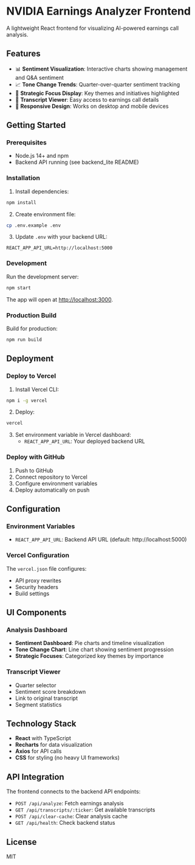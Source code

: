 # NVIDIA Earnings Analyzer Frontend

A lightweight React frontend for visualizing AI-powered earnings call analysis.

## Features

- 📊 **Sentiment Visualization**: Interactive charts showing management and Q&A sentiment
- 📈 **Tone Change Trends**: Quarter-over-quarter sentiment tracking
- 🎯 **Strategic Focus Display**: Key themes and initiatives highlighted
- 📄 **Transcript Viewer**: Easy access to earnings call details
- 📱 **Responsive Design**: Works on desktop and mobile devices

## Getting Started

### Prerequisites

- Node.js 14+ and npm
- Backend API running (see backend_lite README)

### Installation

1. Install dependencies:
```bash
npm install
```

2. Create environment file:
```bash
cp .env.example .env
```

3. Update `.env` with your backend URL:
```
REACT_APP_API_URL=http://localhost:5000
```

### Development

Run the development server:
```bash
npm start
```

The app will open at [http://localhost:3000](http://localhost:3000).

### Production Build

Build for production:
```bash
npm run build
```

## Deployment

### Deploy to Vercel

1. Install Vercel CLI:
```bash
npm i -g vercel
```

2. Deploy:
```bash
vercel
```

3. Set environment variable in Vercel dashboard:
   - `REACT_APP_API_URL`: Your deployed backend URL

### Deploy with GitHub

1. Push to GitHub
2. Connect repository to Vercel
3. Configure environment variables
4. Deploy automatically on push

## Configuration

### Environment Variables

- `REACT_APP_API_URL`: Backend API URL (default: http://localhost:5000)

### Vercel Configuration

The `vercel.json` file configures:
- API proxy rewrites
- Security headers
- Build settings

## UI Components

### Analysis Dashboard
- **Sentiment Dashboard**: Pie charts and timeline visualization
- **Tone Change Chart**: Line chart showing sentiment progression
- **Strategic Focuses**: Categorized key themes by importance

### Transcript Viewer
- Quarter selector
- Sentiment score breakdown
- Link to original transcript
- Segment statistics

## Technology Stack

- **React** with TypeScript
- **Recharts** for data visualization
- **Axios** for API calls
- **CSS** for styling (no heavy UI frameworks)

## API Integration

The frontend connects to the backend API endpoints:
- `POST /api/analyze`: Fetch earnings analysis
- `GET /api/transcripts/:ticker`: Get available transcripts
- `POST /api/clear-cache`: Clear analysis cache
- `GET /api/health`: Check backend status

## License

MIT
